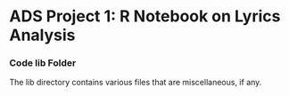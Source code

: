# ADS Project 1:  R Notebook on Lyrics Analysis

### Code lib Folder

The lib directory contains various files that are miscellaneous, if any.

